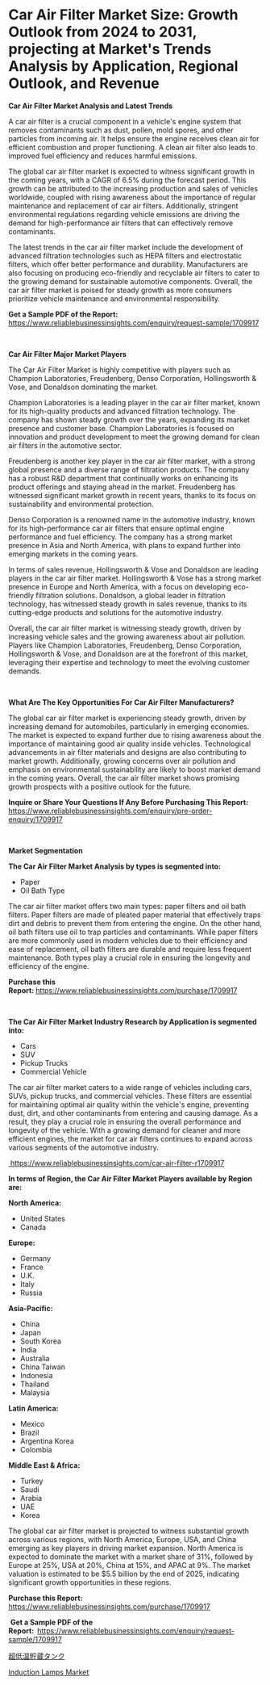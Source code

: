 <p><h1>Car Air Filter Market Size: Growth Outlook from 2024 to 2031, projecting at Market's Trends Analysis by Application, Regional Outlook, and Revenue</h1></p><p><strong>Car Air Filter Market Analysis and Latest Trends</strong></p>
<p><p>A car air filter is a crucial component in a vehicle's engine system that removes contaminants such as dust, pollen, mold spores, and other particles from incoming air. It helps ensure the engine receives clean air for efficient combustion and proper functioning. A clean air filter also leads to improved fuel efficiency and reduces harmful emissions.</p><p>The global car air filter market is expected to witness significant growth in the coming years, with a CAGR of 6.5% during the forecast period. This growth can be attributed to the increasing production and sales of vehicles worldwide, coupled with rising awareness about the importance of regular maintenance and replacement of car air filters. Additionally, stringent environmental regulations regarding vehicle emissions are driving the demand for high-performance air filters that can effectively remove contaminants.</p><p>The latest trends in the car air filter market include the development of advanced filtration technologies such as HEPA filters and electrostatic filters, which offer better performance and durability. Manufacturers are also focusing on producing eco-friendly and recyclable air filters to cater to the growing demand for sustainable automotive components. Overall, the car air filter market is poised for steady growth as more consumers prioritize vehicle maintenance and environmental responsibility.</p></p>
<p><strong>Get a Sample PDF of the Report:&nbsp;</strong> <a href="https://www.reliablebusinessinsights.com/enquiry/request-sample/1709917">https://www.reliablebusinessinsights.com/enquiry/request-sample/1709917</a></p>
<p>&nbsp;</p>
<p><strong>Car Air Filter Major Market Players</strong></p>
<p><p>The Car Air Filter Market is highly competitive with players such as Champion Laboratories, Freudenberg, Denso Corporation, Hollingsworth & Vose, and Donaldson dominating the market. </p><p>Champion Laboratories is a leading player in the car air filter market, known for its high-quality products and advanced filtration technology. The company has shown steady growth over the years, expanding its market presence and customer base. Champion Laboratories is focused on innovation and product development to meet the growing demand for clean air filters in the automotive sector.</p><p>Freudenberg is another key player in the car air filter market, with a strong global presence and a diverse range of filtration products. The company has a robust R&D department that continually works on enhancing its product offerings and staying ahead in the market. Freudenberg has witnessed significant market growth in recent years, thanks to its focus on sustainability and environmental protection.</p><p>Denso Corporation is a renowned name in the automotive industry, known for its high-performance car air filters that ensure optimal engine performance and fuel efficiency. The company has a strong market presence in Asia and North America, with plans to expand further into emerging markets in the coming years.</p><p>In terms of sales revenue, Hollingsworth & Vose and Donaldson are leading players in the car air filter market. Hollingsworth & Vose has a strong market presence in Europe and North America, with a focus on developing eco-friendly filtration solutions. Donaldson, a global leader in filtration technology, has witnessed steady growth in sales revenue, thanks to its cutting-edge products and solutions for the automotive industry.</p><p>Overall, the car air filter market is witnessing steady growth, driven by increasing vehicle sales and the growing awareness about air pollution. Players like Champion Laboratories, Freudenberg, Denso Corporation, Hollingsworth & Vose, and Donaldson are at the forefront of this market, leveraging their expertise and technology to meet the evolving customer demands.</p></p>
<p>&nbsp;</p>
<p><strong>What Are The Key Opportunities For Car Air Filter Manufacturers?</strong></p>
<p><p>The global car air filter market is experiencing steady growth, driven by increasing demand for automobiles, particularly in emerging economies. The market is expected to expand further due to rising awareness about the importance of maintaining good air quality inside vehicles. Technological advancements in air filter materials and designs are also contributing to market growth. Additionally, growing concerns over air pollution and emphasis on environmental sustainability are likely to boost market demand in the coming years. Overall, the car air filter market shows promising growth prospects with a positive outlook for the future.</p></p>
<p><strong>Inquire or Share Your Questions If Any Before Purchasing This Report:</strong> <a href="https://www.reliablebusinessinsights.com/enquiry/pre-order-enquiry/1709917">https://www.reliablebusinessinsights.com/enquiry/pre-order-enquiry/1709917</a></p>
<p>&nbsp;</p>
<p><strong>Market Segmentation</strong></p>
<p><strong>The Car Air Filter Market Analysis by types is segmented into:</strong></p>
<p><ul><li>Paper</li><li>Oil Bath Type</li></ul></p>
<p><p>The car air filter market offers two main types: paper filters and oil bath filters. Paper filters are made of pleated paper material that effectively traps dirt and debris to prevent them from entering the engine. On the other hand, oil bath filters use oil to trap particles and contaminants. While paper filters are more commonly used in modern vehicles due to their efficiency and ease of replacement, oil bath filters are durable and require less frequent maintenance. Both types play a crucial role in ensuring the longevity and efficiency of the engine.</p></p>
<p><strong>Purchase this Report:&nbsp;</strong><a href="https://www.reliablebusinessinsights.com/purchase/1709917">https://www.reliablebusinessinsights.com/purchase/1709917</a></p>
<p>&nbsp;</p>
<p><strong>The Car Air Filter Market Industry Research by Application is segmented into:</strong></p>
<p><ul><li>Cars</li><li>SUV</li><li>Pickup Trucks</li><li>Commercial Vehicle</li></ul></p>
<p><p>The car air filter market caters to a wide range of vehicles including cars, SUVs, pickup trucks, and commercial vehicles. These filters are essential for maintaining optimal air quality within the vehicle's engine, preventing dust, dirt, and other contaminants from entering and causing damage. As a result, they play a crucial role in ensuring the overall performance and longevity of the vehicle. With a growing demand for cleaner and more efficient engines, the market for car air filters continues to expand across various segments of the automotive industry.</p></p>
<p><a href="https://www.reliablebusinessinsights.com/car-air-filter-r1709917">&nbsp;https://www.reliablebusinessinsights.com/car-air-filter-r1709917</a></p>
<p><strong>In terms of Region, the Car Air Filter Market Players available by Region are:</strong></p>
<p>
    <p> <strong> North America: </strong>
        <ul>
            <li>United States</li>
            <li>Canada</li>
        </ul>
        </p> 
    <p> <strong> Europe: </strong>
        <ul>
            <li>Germany</li>
            <li>France</li>
            <li>U.K.</li>
            <li>Italy</li>
            <li>Russia</li>
        </ul>
        </p> 
    <p> <strong> Asia-Pacific: </strong>
        <ul>
            <li>China</li>
            <li>Japan</li>
            <li>South Korea</li>
            <li>India</li>
            <li>Australia</li>
            <li>China Taiwan</li>
            <li>Indonesia</li>
            <li>Thailand</li>
            <li>Malaysia</li>
        </ul>
        </p> 
    <p> <strong> Latin America: </strong>
        <ul>
            <li>Mexico</li>
            <li>Brazil</li>
            <li>Argentina Korea</li>
            <li>Colombia</li>
        </ul>
        </p> 
    <p> <strong> Middle East & Africa: </strong>
        <ul>
            <li>Turkey</li>
            <li>Saudi</li>
            <li>Arabia</li>
            <li>UAE</li>
            <li>Korea</li>
        </ul>
    </p>
    </p>
<p><p>The global car air filter market is projected to witness substantial growth across various regions, with North America, Europe, USA, and China emerging as key players in driving market expansion. North America is expected to dominate the market with a market share of 31%, followed by Europe at 25%, USA at 20%, China at 15%, and APAC at 9%. The market valuation is estimated to be $5.5 billion by the end of 2025, indicating significant growth opportunities in these regions.</p></p>
<p><strong>Purchase this Report: </strong><a href="https://www.reliablebusinessinsights.com/purchase/1709917">https://www.reliablebusinessinsights.com/purchase/1709917</a></p>
<p>&nbsp;<strong>Get a Sample PDF of the Report:&nbsp;&nbsp;</strong><a href="https://www.reliablebusinessinsights.com/enquiry/request-sample/1709917">https://www.reliablebusinessinsights.com/enquiry/request-sample/1709917</a></p>
<p><strong></strong></p>
<p><p><a href="https://github.com/SimeonBode1/Market-Research-Report-List-1/blob/main/6652587120466.md">超低温貯蔵タンク</a></p><p><a href="https://view.publitas.com/reportprime-1/global-induction-lamps-industry-types-applications-market-players-regional-growth-analysis-and-future-scenarios-2024-2031/">Induction Lamps Market</a></p></p>